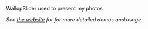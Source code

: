 WallopSlider used to present my photos

*See [the website](http://pedroduarte.me/wallop-slider) for for more detailed demos and usage.*
